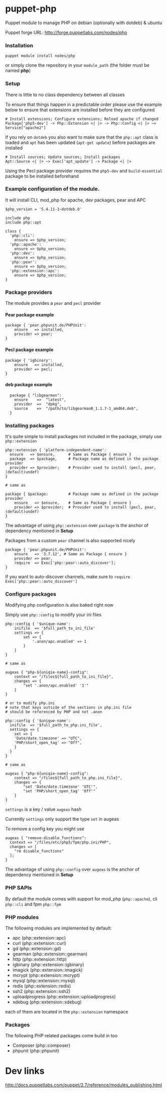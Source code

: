 puppet-php
==========

Puppet module to manage PHP on debian (optionally with dotdeb) & ubuntu

Puppet forge URL: http://forge.puppetlabs.com/nodes/php

### Installation

```
puppet module install nodes/php
```

or simply clone the repository in your `module_path` (the folder must be named **php**)

### Setup

There is little to no class dependency between all classes

To ensure that things happen in a predictable order please use the example below to ensure that extensions are installed before they are configured

```
# Install extensions; Configure extensions; Reload apache if changed
Package['php5-dev'] -> Php::Extension <| |> -> Php::Config <| |> ~> Service["apache2"]
```

If you rely on `dotdeb` you also want to make sure that the `php::apt` class is loaded and `apt` has been updated (`apt-get update`) before packages are installed

```
# Install sources; Update sources; Install packages
Apt::Source <| |> ~> Exec['apt_update'] -> Package <| |>
```

Using the Pecl package provider requires the `php5-dev` and `build-essential` package to be installed beforehand

### Example configuration of the module.

It will install CLI, mod_php for apache, dev packages, pear and APC

```
$php_version = '5.4.11-1~dotdeb.0'

include php
include php::apt

class {
  'php::cli':
    ensure => $php_version;
  'php::apache':
    ensure => $php_version;
  'php::dev':
    ensure => $php_version;
  'php::pear':
    ensure => $php_version;
  'php::extension::apc':
    ensure => $php_version;
}
```

### Package providers

The module provides a `pear` and `pecl` provider

#### Pear package example

```
package { 'pear.phpunit.de/PHPUnit':
	ensure 	 => installed,
	provider => pear;
}
```

#### Pecl package example

```
package { 'igbinary':
	ensure   => installed,
	provider => pecl;
}
```

#### deb package example

```
  package { "libgearman":
    ensure    =>  "latest",
    provider  =>  "dpkg",
    source    =>  "/path/to/libgearman8_1.1.7-1_amd64.deb",
  }
```

### Installing packages

It's quite simple to install packages not included in the package, simply use `php::extension`

```
php::extension { 'platform-independent-name':
  ensure   => $ensure,		# Same as Package { ensure }
  package  => $package,		# Package name as defined in the package provider
  provider => $provider;	# Provider used to install (pecl, pear, (default)undef)
}

# same as

package { $package:			# Package name as defined in the package provider
	ensure   => $ensure,	# Same as Package { ensure }
	provider => $provider;	# Provider used to install (pecl, pear, (default)undef)
}
```

The advantage of using `php::extension` over `package` is the anchor of dependency mentioned in **Setup**

Packages from a custom `pear` channel is also supported nicely

```
package { 'pear.phpunit.de/PHPUnit':
	ensure   => '3.7.12', # Same as Package { ensure }
	provider => pear,
	require  => Exec['php::pear::auto_discover'];
}
```

If you want to auto-discover channels, make sure to `require` `Exec['php::pear::auto_discover']`

### Configure packages

Modifying php configuration is also baked right now

Simply use `php::config` to modify your ini files

```
php::config { '$unique-name':
 	inifile  => '$full_path_to_ini_file'
	settings => {
		set => {
			'.anon/apc.enabled' => 1
		}
	}
}

# same as

augeas { "php-${uniqie-name}-config":
	context => "/files${full_path_to_ini_file}",
	changes => {
		"set '.anon/apc.enabled' '1'"
	}
}

# or to modify php.ini
# note that keys outside of the sections in php.ini file
# should be referenced by PHP and not .anon

php::config { '$unique-name':
  inifile  => '$full_path_to_php.ini_file',
  settings => {
    set => {
    'Date/date.timezone' => "UTC",
    'PHP/short_open_tag' => "Off",
    }
  }
}

# same as

augeas { "php-${uniqie-name}-config":
	context => "/files${full_path_to_php.ini_file}",
	changes => {
		"set 'Date/date.timezone' 'UTC'",
		"set 'PHP/short_open_tag' 'Off'"
	}
}

```

`settings` is a key / value `augeas` hash

Currently `settings` only support the type `set` in augeas

To remove a config key you might use
```
augeas { "remove-disable_functions":
  context => "/files/etc/php5/fpm/php.ini/PHP",
  changes => [
    "rm disable_functions"
  ];
}
```

The advantage of using `php::config` over `augeas` is the anchor of dependency mentioned in **Setup**

### PHP SAPIs

By default the module comes with support for mod_php (`php::apache`), cli `php::cli` and fpm `php::fpm`

### PHP modules

The following modules are implemented by default:

* apc (php::extension::apc)
* curl (php::extension::curl)
* gd (php::extension::gd)
* gearman (php::extension::gearman)
* http (php::extension::http)
* igbinary (php::extension::igbinary)
* imagick (php::extension::imagick)
* mcrypt (php::extension::mcrypt)
* mysql (php::extension::mysql)
* redis (php::extension::redis)
* ssh2 (php::extension::ssh2)
* uploadprogress (php::extension::uploadprogress)
* xdebug (php::extension::xdebug)

each of them are located in the `php::extension` namespace

### Packages

The following PHP related packages come build in too

* Composer (php::composer)
* phpunit (php::phpunit)

# Dev links

http://docs.puppetlabs.com/puppet/2.7/reference/modules_publishing.html
